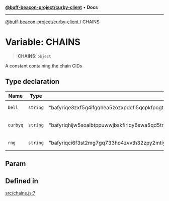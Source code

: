 [**@buff-beacon-project/curby-client**](../index.md) • **Docs**

***

[@buff-beacon-project/curby-client](../index.md) / CHAINS

# Variable: CHAINS

> **CHAINS**: `object`

A constant containing the chain CIDs

## Type declaration

| Name | Type | Default value | Description | Defined in |
| ------ | ------ | ------ | ------ | ------ |
| `bell` | `string` | "bafyriqe3zxf5g4ifgqhea5zozxpdcfi5qcpkfpogtxzbizmmuxdjuzuq44a2cifbr7xplo4kcfsdz2c5pxfxektavrqxxb3nvbmclxz7qiz6e" | CID of the BELL chain | [src/chains.js:13](https://github.com/buff-beacon-project/curby-js-client/blob/95397f5e9fcc8ad57ef410c54473862e0b83bc59/src/chains.js#L13) |
| `curbyq` | `string` | "bafyriqhijw5soalbtppuwwjbskfiriqy6swa5qd5trgbzx4nypnu7mp7iyhx7m2iin2nxnglmngvjgirzb7bvlisxq3uygoik7ozbybxnftiw" | CID of the CURBy-Q chain | [src/chains.js:11](https://github.com/buff-beacon-project/curby-js-client/blob/95397f5e9fcc8ad57ef410c54473862e0b83bc59/src/chains.js#L11) |
| `rng` | `string` | "bafyriqci6f3st2mg7gq733ho4zvvth32zpy2mtiylixwmhoz6d627eo3jfpmbxepe54u2zdvymonq5sp3armtm4rodxsynsirr5g3xsbd3q4s" | CID of the RNG chain | [src/chains.js:9](https://github.com/buff-beacon-project/curby-js-client/blob/95397f5e9fcc8ad57ef410c54473862e0b83bc59/src/chains.js#L9) |

## Param

## Defined in

[src/chains.js:7](https://github.com/buff-beacon-project/curby-js-client/blob/95397f5e9fcc8ad57ef410c54473862e0b83bc59/src/chains.js#L7)
